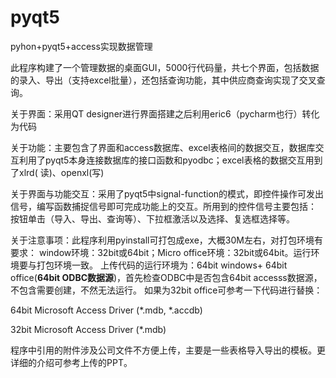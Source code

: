 # pyqt5
pyhon+pyqt5+access实现数据管理

此程序构建了一个管理数据的桌面GUI，5000行代码量，共七个界面，包括数据的录入、导出（支持excel批量），还包括查询功能，其中供应商查询实现了交叉查询。

关于界面：采用QT designer进行界面搭建之后利用eric6（pycharm也行）转化为代码

关于功能：主要包含了界面和access数据库、excel表格间的数据交互，数据库交互利用了pyqt5本身连接数据库的接口函数和pyodbc；excel表格的数据交互用到了xlrd(
读)、openxl(写)

关于界面与功能交互：采用了pyqt5中signal-function的模式，即控件操作可发出信号，编写函数捕捉信号即可完成功能上的交互。所用到的控件信号主要包括：
按钮单击（导入、导出、查询等）、下拉框激活以及选择、复选框选择等。

关于注意事项：此程序利用pyinstall可打包成exe，大概30M左右，对打包环境有要求：
window环境：32bit或64bit；Micro office环境：32bit或64bit。运行环境要与打包环境一致。
上传代码的运行环境为：64bit windows+ 64bit office(**64bit ODBC数据源**)，首先检查ODBC中是否包含64bit accesss数据源，不包含需要创建，不然无法运行。
如果为32bit office可参考一下代码进行替换：

64bit
Microsoft Access Driver (*.mdb, *.accdb)

32bit
Microsoft Access Driver (*.mdb)


程序中引用的附件涉及公司文件不方便上传，主要是一些表格导入导出的模板。更详细的介绍可参考上传的PPT。
